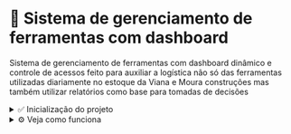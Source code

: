 # 📌 Sistema de gerenciamento de ferramentas com dashboard

Sistema de gerenciamento de ferramentas com dashboard dinâmico e controle de acessos
feito para auxiliar a logística não só das ferramentas utilizadas diariamente no estoque da 
Viana e Moura construções mas também utilizar relatórios como base para tomadas de decisões

<details>
  <summary>✅ Inicialização do projeto</summary>
  <hr/>
  Para facilitar a inicialização desse projeto, foi feito um docker-compose que roda toda a aplicação por um comando no terminal, para rodar o comando, é necessário que possua o <a href="https://docs.docker.com/engine/install/ubuntu/" target="_blank">Docker</a> em sua máquina
</details>

<details>
  <summary>⚙️ Veja como funciona</summary>
  <hr/>
  Para ver os detalhes do servidor e estar a par de todas as rotas usadas e seus parâmetros necessários, consulte <a href="https://github.com/victorbr988/Viana-e-moura-manager-tools/blob/main/server/README.md" target="_blank">Aqui</a>.
  <br/>
  Para ver os detalhes da página web consulte  <a href="https://github.com/Viana-e-moura-manager-tools/web/README.md" target="_blank">Aqui</a>.
</details>
